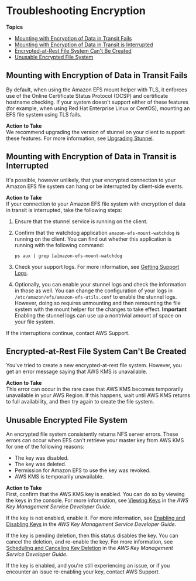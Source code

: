 # Troubleshooting Encryption<a name="troubleshooting-efs-encryption"></a>

**Topics**
+ [Mounting with Encryption of Data in Transit Fails](#mounting-tls-fails)
+ [Mounting with Encryption of Data in Transit is Interrupted](#mounting-tls-interrupt)
+ [Encrypted\-at\-Rest File System Can't Be Created](#unable-to-encrypt)
+ [Unusable Encrypted File System](#unusable-encrypt)

## Mounting with Encryption of Data in Transit Fails<a name="mounting-tls-fails"></a>

By default, when using the Amazon EFS mount helper with TLS, it enforces use of the Online Certificate Status Protocol \(OCSP\) and certificate hostname checking\. If your system doesn't support either of these features \(for example, when using Red Hat Enterprise Linux or CentOS\), mounting an EFS file system using TLS fails\.

**Action to Take**  
 We recommend upgrading the version of stunnel on your client to support these features\. For more information, see [Upgrading Stunnel](using-amazon-efs-utils.md#upgrading-stunnel)\.

## Mounting with Encryption of Data in Transit is Interrupted<a name="mounting-tls-interrupt"></a>

It's possible, however unlikely, that your encrypted connection to your Amazon EFS file system can hang or be interrupted by client\-side events\.

**Action to Take**  
If your connection to your Amazon EFS file system with encryption of data in transit is interrupted, take the following steps:

1. Ensure that the stunnel service is running on the client\.

1. Confirm that the watchdog application `amazon-efs-mount-watchdog` is running on the client\. You can find out whether this application is running with the following command:

   ```
   ps aux | grep [a]mazon-efs-mount-watchdog
   ```

1. Check your support logs\. For more information, see [Getting Support Logs](using-amazon-efs-utils.md#mount-helper-logs)\.

1. Optionally, you can enable your stunnel logs and check the information in those as well\. You can change the configuration of your logs in `/etc/amazon/efs/amazon-efs-utils.conf` to enable the stunnel logs\. However, doing so requires unmounting and then remounting the file system with the mount helper for the changes to take effect\.
**Important**  
Enabling the stunnel logs can use up a nontrivial amount of space on your file system\.

If the interruptions continue, contact AWS Support\.

## Encrypted\-at\-Rest File System Can't Be Created<a name="unable-to-encrypt"></a>

You've tried to create a new encrypted\-at\-rest file system\. However, you get an error message saying that AWS KMS is unavailable\.

**Action to Take**  
This error can occur in the rare case that AWS KMS becomes temporarily unavailable in your AWS Region\. If this happens, wait until AWS KMS returns to full availability, and then try again to create the file system\.

## Unusable Encrypted File System<a name="unusable-encrypt"></a>

An encrypted file system consistently returns NFS server errors\. These errors can occur when EFS can't retrieve your master key from AWS KMS for one of the following reasons:
+ The key was disabled\.
+ The key was deleted\.
+ Permission for Amazon EFS to use the key was revoked\.
+ AWS KMS is temporarily unavailable\.

**Action to Take**  
First, confirm that the AWS KMS key is enabled\. You can do so by viewing the keys in the console\. For more information, see [Viewing Keys](https://docs.aws.amazon.com/kms/latest/developerguide/viewing-keys.html) in the *AWS Key Management Service Developer Guide*\.

If the key is not enabled, enable it\. For more information, see [Enabling and Disabling Keys](https://docs.aws.amazon.com/kms/latest/developerguide/enabling-keys.html) in the *AWS Key Management Service Developer Guide*\.

If the key is pending deletion, then this status disables the key\. You can cancel the deletion, and re\-enable the key\. For more information, see [Scheduling and Canceling Key Deletion](https://docs.aws.amazon.com/kms/latest/developerguide/deleting-keys.html#deleting-keys-scheduling-key-deletion) in the *AWS Key Management Service Developer Guide*\.

If the key is enabled, and you're still experiencing an issue, or if you encounter an issue re\-enabling your key, contact AWS Support\.